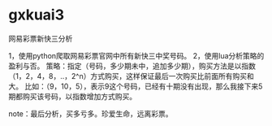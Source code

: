 gxkuai3
=======

网易彩票新快三分析

1，使用python爬取网易彩票官网中所有新快三中奖号码。
2，使用lua分析策略的盈利与否。
    策略：指定（号码，多少期未中，追加多少期），购买方法是以指数（1，2，4，8，..，2^n）方式购买，这样保证最后一次购买比前面所有购买和大。
    比如：（9，10，5），表示9这个号码，已经有十期没有出现，那么我接下来5期都购买该号码，以指数增加方式购买。
    
    
note：最后分析，买多亏多。珍爱生命，远离彩票。
